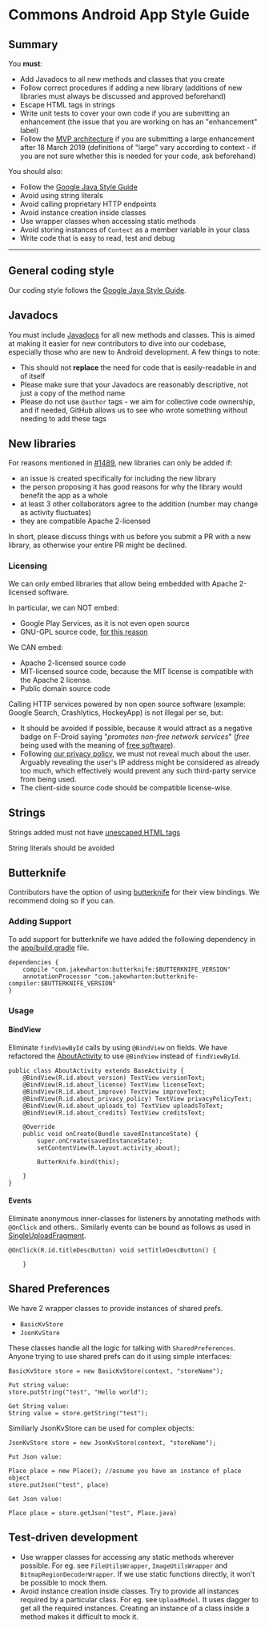 # Commons Android App Style Guide

## Summary

You **must**:
- Add Javadocs to all new methods and classes that you create
- Follow correct procedures if adding a new library (additions of new libraries must always be discussed and approved beforehand)
- Escape HTML tags in strings
- Write unit tests to cover your own code if you are submitting an enhancement (the issue that you are working on has an "enhancement" label)
- Follow the [MVP architecture](https://github.com/commons-app/apps-android-commons/issues/888) if you are submitting a large enhancement after 18 March 2019 (definitions of "large" vary according to context - if you are not sure whether this is needed for your code, ask beforehand)

You should also:
- Follow the [Google Java Style Guide](https://google.github.io/styleguide/javaguide.html)
- Avoid using string literals
- Avoid calling proprietary HTTP endpoints
- Avoid instance creation inside classes
- Use wrapper classes when accessing static methods
- Avoid storing instances of `Context` as a member variable in your class
- Write code that is easy to read, test and debug

---

## General coding style

Our coding style follows the [Google Java Style Guide](https://google.github.io/styleguide/javaguide.html).

## Javadocs

You must include [Javadocs](http://www.oracle.com/technetwork/articles/java/index-137868.html) for all new methods and classes. This is aimed at making it easier for new contributors to dive into our codebase, especially those who are new to Android development. A few things to note:

* This should not **replace** the need for code that is easily-readable in and of itself
* Please make sure that your Javadocs are reasonably descriptive, not just a copy of the method name
* Please do not use `@author` tags - we aim for collective code ownership, and if needed, GitHub allows us to see who wrote something without needing to add these tags

## New libraries

For reasons mentioned in [#1489](https://github.com/commons-app/apps-android-commons/issues/1489#issuecomment-416009545), new libraries can only be added if: 
- an issue is created specifically for including the new library
- the person proposing it has good reasons for why the library would benefit the app as a whole
- at least 3 other collaborators agree to the addition (number may change as activity fluctuates)
- they are compatible Apache 2-licensed

In short, please discuss things with us before you submit a PR with a new library, as otherwise your entire PR might be declined.

### Licensing
We can only embed libraries that allow being embedded with Apache 2-licensed software.

In particular, we can NOT embed:

- Google Play Services, as it is not even open source
- GNU-GPL source code, [for this reason](https://www.apache.org/licenses/GPL-compatibility.html)

We CAN embed:
- Apache 2-licensed source code
- MIT-licensed source code, because the MIT license is compatible with the Apache 2 license.
- Public domain source code

Calling HTTP services powered by non open source software (example: Google Search, Crashlytics, HockeyApp) is not illegal per se, but:
- It should be avoided if possible, because it would attract as a negative badge on F-Droid saying "_promotes non-free network services_" (_free_ being used with the meaning of [free software](https://www.gnu.org/philosophy/free-sw.en.html)).
- Following [our privacy policy](https://wikimediafoundation.org/wiki/Privacy_policy), we must not reveal much about the user. Arguably revealing the user's IP address might be considered as already too much, which effectively would prevent any such third-party service from being used.
- The client-side source code should be compatible license-wise.

## Strings

Strings added must not have [unescaped HTML tags](https://github.com/commons-app/apps-android-commons/issues/1333#issuecomment-412430539)

String literals should be avoided

## Butterknife

Contributors have the option of using [butterknife](https://github.com/JakeWharton/butterknife) for their view bindings. We recommend doing so if you can.

### Adding Support
To add support for butterknife we have added the following dependency in the [app/build.gradle](https://github.com/commons-app/apps-android-commons/blob/master/app/build.gradle) file.

```
dependencies {
    compile "com.jakewharton:butterknife:$BUTTERKNIFE_VERSION"
    annotationProcessor "com.jakewharton:butterknife-compiler:$BUTTERKNIFE_VERSION"
}
```

### Usage

#### BindView
Eliminate `findViewById` calls by using `@BindView` on fields. We have refactored the [AboutActivity](https://github.com/commons-app/apps-android-commons/blob/master/app/src/main/java/fr/free/nrw/commons/AboutActivity.java) to use `@BindView` instead of `findViewById`. 

```
public class AboutActivity extends BaseActivity {
    @BindView(R.id.about_version) TextView versionText;
    @BindView(R.id.about_license) TextView licenseText;
    @BindView(R.id.about_improve) TextView improveText;
    @BindView(R.id.about_privacy_policy) TextView privacyPolicyText;
    @BindView(R.id.about_uploads_to) TextView uploadsToText;
    @BindView(R.id.about_credits) TextView creditsText;

    @Override
    public void onCreate(Bundle savedInstanceState) {
        super.onCreate(savedInstanceState);
        setContentView(R.layout.activity_about);

        ButterKnife.bind(this);

    }
}
```

#### Events
Eliminate anonymous inner-classes for listeners by annotating methods with `@OnClick` and others.. Similarly events can be bound as follows as used in [SingleUploadFragment](https://github.com/commons-app/apps-android-commons/blob/master/app/src/main/java/fr/free/nrw/commons/upload/SingleUploadFragment.java). 

```
@OnClick(R.id.titleDescButton) void setTitleDescButton() {
    
    }
```

## Shared Preferences

We have 2 wrapper classes to provide instances of shared prefs. 
- `BasicKvStore`
- `JsonKvStore`

These classes handle all the logic for talking with `SharedPreferences`. Anyone trying to use shared prefs can do it using simple interfaces: 

```
BasicKvStore store = new BasicKvStore(context, "storeName");

Put string value:
store.putString("test", "Hello world");

Get String value:
String value = store.getString("test");
```
Similiarly JsonKvStore can be used for complex objects: 

```
JsonKvStore store = new JsonKvStore(context, "storeName");

Put Json value: 

Place place = new Place(); //assume you have an instance of place object
store.putJson("test", place)

Get Json value: 

Place place = store.getJson("test", Place.java)
```

## Test-driven development

- Use wrapper classes for accessing any static methods wherever possible. For eg. see `FileUtilsWrapper`, `ImageUtilsWrapper` and `BitmapRegionDecoderWrapper`. If we use static functions directly, it won't be possible to mock them. 
- Avoid instance creation inside classes. Try to provide all instances required by a particular class. For eg. see `UploadModel`. It uses dagger to get all the required instances. Creating an instance of a class inside a method makes it difficult to mock it. 